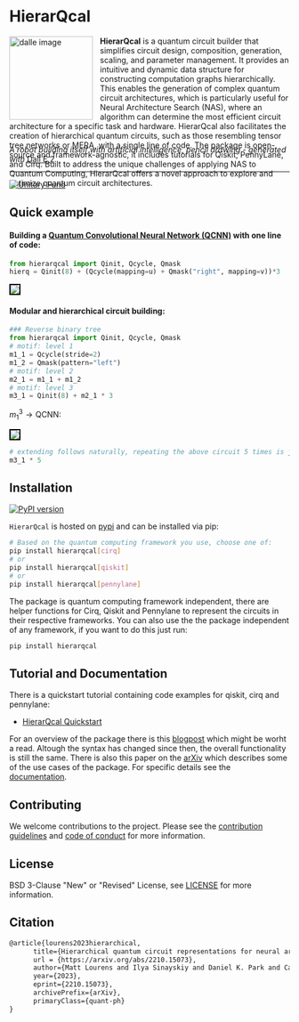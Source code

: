 # HierarQcal 

<img src="https://github.com/matt-lourens/hierarqcal/blob/master/img/dalle_img.png?raw=true" alt="dalle image" height="150" style="padding-right:10px" align="left"/>

<p style="height:150px">
<b>HierarQcal</b> is a quantum circuit builder that simplifies circuit design, composition, generation, scaling, and parameter management. It provides an intuitive and dynamic data structure for constructing computation graphs hierarchically. This enables the generation of complex quantum circuit architectures, which is particularly useful for Neural Architecture Search (NAS), where an algorithm can determine the most efficient circuit architecture for a specific task and hardware. HierarQcal also facilitates the creation of hierarchical quantum circuits, such as those resembling tensor tree networks or MERA, with a single line of code. The package is open-source and framework-agnostic, it includes tutorials for Qiskit, PennyLane, and Cirq. Built to address the unique challenges of applying NAS to Quantum Computing, HierarQcal offers a novel approach to explore and optimize quantum circuit architectures. 
</p>
<br/>

*A robot building itself with artificial intelligence, pencil drawing -  generated with* [Dall E 2](https://openai.com/dall-e-2/)
___


[![Unitary Fund](https://img.shields.io/badge/Supported%20By-UNITARY%20FUND-brightgreen.svg?style=for-the-badge)](http://unitary.fund)


## Quick example

#### Building a [Quantum Convolutional Neural Network (QCNN)](https://qiskit.org/ecosystem/machine-learning/tutorials/11_quantum_convolutional_neural_networks.html) with one line of code:

```python
from hierarqcal import Qinit, Qcycle, Qmask
hierq = Qinit(8) + (Qcycle(mapping=u) + Qmask("right", mapping=v))*3
```

<img src="https://github.com/matt-lourens/hierarqcal/blob/master/img/rbt_right.png?raw=true" style="border:solid 2px black;">

#### Modular and hierarchical circuit building:
```python
### Reverse binary tree
from hierarqcal import Qinit, Qcycle, Qmask
# motif: level 1
m1_1 = Qcycle(stride=2)
m1_2 = Qmask(pattern="left")
# motif: level 2
m2_1 = m1_1 + m1_2
# motif: level 3
m3_1 = Qinit(8) + m2_1 * 3
```
$m^3_1\rightarrow \text{QCNN}:$

<img src="https://github.com/matt-lourens/hierarqcal/blob/master/img/rbt_left.png?raw=true" style="border:solid 2px black;">

```python
# extending follows naturally, repeating the above circuit 5 times is just:
m3_1 * 5
```
## Installation
[![PyPI version](https://badge.fury.io/py/hierarqcal.svg)](https://badge.fury.io/py/hierarqcal)

<code>HierarQcal</code> is hosted on [pypi](https://pypi.org/project/hierarqcal/) and can be installed via pip:

```bash
# Based on the quantum computing framework you use, choose one of:
pip install hierarqcal[cirq]
# or
pip install hierarqcal[qiskit]
# or
pip install hierarqcal[pennylane]
```

The package is quantum computing framework independent, there are helper functions for Cirq, Qiskit and Pennylane to represent the circuits in their respective frameworks. You can also use the the package independent of any framework, if you want to do this just run:
```bash
pip install hierarqcal
```

## Tutorial and Documentation
There is a quickstart tutorial containing code examples for qiskit, cirq and pennylane: 
 - [HierarQcal Quickstart](https://github.com/matt-lourens/hierarqcal/blob/master/examples/quickstart.ipynb)
 
 For an overview of the package there is this [blogpost](https://unitary.fund/posts/2023_hierarqcal.html) which might be worht a read. Altough the syntax has changed since then, the overall functionality is still the same. There is also this paper on the [arXiv](https://arxiv.org/abs/2210.15073) which describes some of the use cases of the package. For specific details see the [documentation](https://matt-lourens.github.io/hierarqcal/index.html).

## Contributing
We welcome contributions to the project. Please see the [contribution guidelines](https://github.com/matt-lourens/hierarqcal/blob/master/CONTRIBUTING.md) and [code of conduct](CODE_OF_CONDUCT.md) for more information.

## License
BSD 3-Clause "New" or "Revised" License, see [LICENSE](https://github.com/matt-lourens/hierarqcal/blob/master/LICENSE.txt) for more information.

## Citation
```latex
@article{lourens2023hierarchical,
      title={Hierarchical quantum circuit representations for neural architecture search},
      url = {https://arxiv.org/abs/2210.15073},
      author={Matt Lourens and Ilya Sinayskiy and Daniel K. Park and Carsten Blank and Francesco Petruccione},
      year={2023},
      eprint={2210.15073},
      archivePrefix={arXiv},
      primaryClass={quant-ph}
}
```